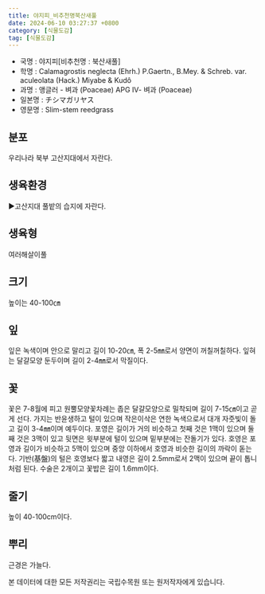 ```yaml
---
title: 야지피_비추천명북산새풀
date: 2024-06-10 03:27:37 +0800
category: [식물도감]
tag: [식물도감]
---
```




- 국명 : 야지피[비추천명 : 북산새풀]
- 학명 : Calamagrostis neglecta (Ehrh.) P.Gaertn., B.Mey. & Schreb. var. aculeolata (Hack.) Miyabe & Kudô
- 과명 : 앵글러 - 벼과 (Poaceae) APG Ⅳ- 벼과 (Poaceae)
- 일본명 : チシマガリヤス
- 영문명 : Slim-stem reedgrass


## 분포
우리나라 북부 고산지대에서 자란다.
## 생육환경
▶고산지대 풀밭의 습지에 자란다.
## 생육형
여러해살이풀
## 크기
높이는 40-100㎝
## 잎
잎은 녹색이며 안으로 말리고 길이 10-20㎝, 폭 2-5㎜로서 양면이 꺼칠꺼칠하다. 잎혀는 달걀모양 둔두이며 길이 2-4㎜로서 막질이다.
## 꽃
꽃은 7-8월에 피고 원뿔모양꽃차례는 좁은 달걀모양으로 밀착되며 길이 7-15㎝이고 곧게 선다. 가지는 반윤생하고 털이 있으며 작은이삭은 연한 녹색으로서 대개 자줏빛이 돌고 길이 3-4㎜이며 예두이다. 포영은 길이가 거의 비슷하고 첫째 것은 1맥이 있으며 둘째 것은 3맥이 있고 뒷면은 윗부분에 털이 있으며 밑부분에는 잔돌기가 있다. 호영은 포영과 길이가 비슷하고 5맥이 있으며 중앙 이하에서 호영과 비슷한 길이의 까락이 돋는다. 기반(基盤)의 털은 호영보다 짧고 내영은 길이 2.5mm로서 2맥이 있으며 끝이 톱니처럼 된다. 수술은 2개이고 꽃밥은 길이 1.6mm이다.
## 줄기
높이 40-100cm이다.
## 뿌리
근경은 가늘다.






본 데이터에 대한 모든 저작권리는 국립수목원 또는 원저작자에게 있습니다.
